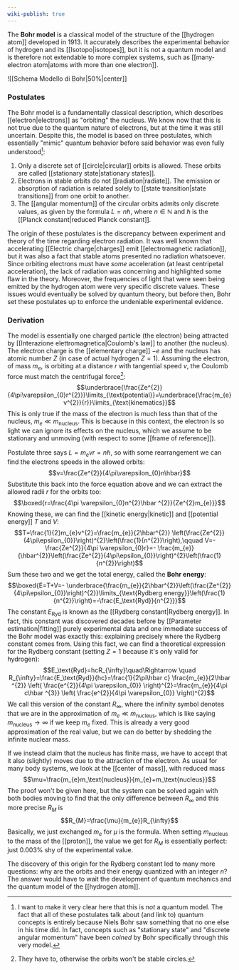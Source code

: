 ```yaml
---
wiki-publish: true
---
```

The **Bohr model** is a classical model of the structure of the [[hydrogen atom]] developed in 1913. It accurately describes the experimental behavior of hydrogen and its [[Isotopo|isotopes]], but it is not a quantum model and is therefore not extendable to more complex systems, such as [[many-electron atom|atoms with more than one electron]].

![[Schema Modello di Bohr|50%|center]]
### Postulates
The Bohr model is a fundamentally classical description, which describes [[electron|electrons]] as "orbiting" the nucleus. We know now that this is not true due to the quantum nature of electrons, but at the time it was still uncertain. Despite this, the model is based on three postulates, which essentially "mimic" quantum behavior before said behavior was even fully understood[^1]:
1. Only a discrete set of [[circle|circular]] orbits is allowed. These orbits are called [[stationary state|stationary states]].
2. Electrons in stable orbits do not [[radiation|radiate]]. The emission or absorption of radiation is related solely to [[state transition|state transitions]] from one orbit to another.
3. The [[angular momentum]] of the circular orbits admits only discrete values, as given by the formula $L=n\hbar$, where $n\in \mathbb{N}$ and $\hbar$ is the [[Planck constant|reduced Planck constant]].

The origin of these postulates is the discrepancy between experiment and theory of the time regarding electron radiation. It was well known that accelerating [[Electric charge|charges]] emit [[electromagnetic radiation]], but it was also a fact that stable atoms presented no radiation whatsoever. Since orbiting electrons must have *some* acceleration (at least centripetal acceleration), the lack of radiation was concerning and highlighted some flaw in the theory. Moreover, the frequencies of light that were seen being emitted by the hydrogen atom were very specific discrete values. These issues would eventually be solved by quantum theory, but before then, Bohr set these postulates up to enforce the undeniable experimental evidence.
### Derivation
The model is essentially one charged particle (the electron) being attracted by [[Interazione elettromagnetica|Coulomb's law]] to another (the nucleus). The electron charge is the [[elementary charge]] $-e$ and the nucleus has atomic number $Z$ (in case of actual hydrogen $Z=1$). Assuming the electron, of mass $m_{e}$, is orbiting at a distance $r$ with tangential speed $v$, the Coulomb force must match the centrifugal force[^2]:
$$\underbrace{\frac{Ze^{2}}{4\pi\varepsilon_{0}r^{2}}}\limits_{\text{potential}}=\underbrace{\frac{m_{e}v^{2}}{r}}\limits_{\text{kinematics}}$$
This is only true if the mass of the electron is much less than that of the nucleus, $m_{e}\ll m_\text{nucleus}$. This is because in this context, the electron is so light we can ignore its effects on the nucleus, which we assume to be stationary and unmoving (with respect to some [[frame of reference]]).

Postulate three says $L=m_{e}vr=n\hbar$, so with some rearrangement we can find the electrons speeds in the allowed orbits:
$$v=\frac{Ze^{2}}{4\pi\varepsilon_{0}n\hbar}$$
Substitute this back into the force equation above and we can extract the allowed radii $r$ for the orbits too:
$$\boxed{r=\frac{4\pi \varepsilon_{0}n^{2}\hbar ^{2}}{Ze^{2}m_{e}}}$$
Knowing these, we can find the [[kinetic energy|kinetic]] and [[potential energy]] $T$ and $V$:
$$T=\frac{1}{2}m_{e}v^{2}=\frac{m_{e}}{2\hbar^{2}} \left(\frac{Ze^{2}}{4\pi\epsilon_{0}}\right)^{2}\left(\frac{1}{n^{2}}\right),\qquad V=- \frac{Ze^{2}}{4\pi \varepsilon_{0}r}=- \frac{m_{e}}{\hbar^{2}}\left(\frac{Ze^{2}}{4\pi\epsilon_{0}}\right)^{2}\left(\frac{1}{n^{2}}\right)$$
Sum these two and we get the total energy, called the **Bohr energy**:
$$\boxed{E=T+V=- \underbrace{\frac{m_{e}}{2\hbar^{2}}\left(\frac{Ze^{2}}{4\pi\epsilon_{0}}\right)^{2}}\limits_{\text{Rydberg energy}}\left(\frac{1}{n^{2}}\right)=-\frac{E_\text{Ryd}}{n^{2}}}$$
The constant $E_\text{Ryd}$ is known as the [[Rydberg constant|Rydberg energy]]. In fact, this constant was discovered decades before by [[Parameter estimation|fitting]] purely experimental data and one immediate success of the Bohr model was exactly this: explaining precisely where the Rydberg constant comes from. Using this fact, we can find a theoretical expression for the Rydberg constant (setting $Z=1$ because it's only valid for hydrogen):
$$E_\text{Ryd}=hcR_{\infty}\quad\Rightarrow \quad R_{\infty}=\frac{E_\text{Ryd}}{hc}=\frac{1}{2\pi\hbar c} \frac{m_{e}}{2\hbar ^{2}} \left( \frac{e^{2}}{4\pi \varepsilon_{0}} \right)^{2}=\frac{m_{e}}{4\pi c\hbar ^{3}} \left( \frac{e^{2}}{4\pi \varepsilon_{0}} \right)^{2}$$
We call this version of the constant $R_{\infty}$, where the infinity symbol denotes that we are in the approximation of $m_{e}\ll m_\text{nucleus}$, which is like saying $m_\text{nucleus}\to \infty$ if we keep $m_{e}$ fixed. This is already a very good approximation of the real value, but we can do better by shedding the infinite nuclear mass.

If we instead claim that the nucleus has finite mass, we have to accept that it also (slightly) moves due to the attraction of the electron. As usual for many body systems, we look at the [[center of mass]], with reduced mass
$$\mu=\frac{m_{e}m_\text{nucleus}}{m_{e}+m_\text{nucleus}}$$
The proof won't be given here, but the system can be solved again with both bodies moving to find that the only difference between $R_{\infty}$ and this more precise $R_{M}$ is
$$R_{M}=\frac{\mu}{m_{e}}R_{\infty}$$
Basically, we just exchanged $m_{e}$ for $\mu$ is the formula. When setting $m_\text{nucleus}$ to the mass of the [[proton]], the value we get for $R_{M}$ is essentially perfect: just $0.003$% shy of the experimental value. 

The discovery of this origin for the Rydberg constant led to many more questions: why are the orbits and their energy quantized with an integer $n$? The answer would have to wait the development of quantum mechanics and the quantum model of the [[hydrogen atom]].

[^1]: I want to make it very clear here that this is *not* a quantum model. The fact that all of these postulates talk about (and link to) quantum concepts is entirely because Niels Bohr saw something that no one else in his time did. In fact, concepts such as "stationary state" and "discrete angular momentum" have been *coined* by Bohr specifically through this very model.

[^2]: They have to, otherwise the orbits won't be stable circles.